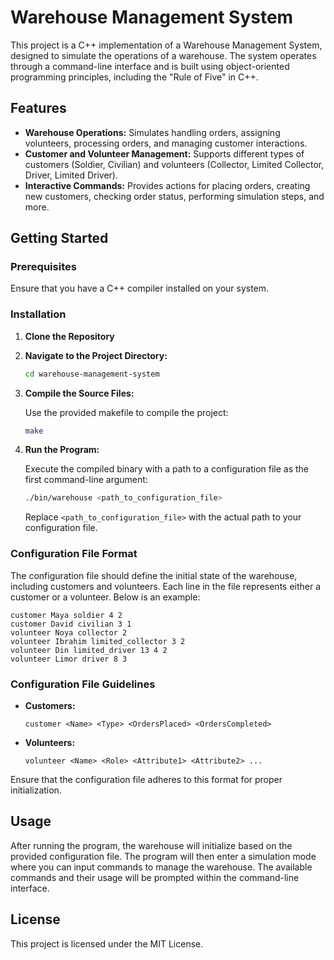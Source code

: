 # Warehouse Management System

This project is a C++ implementation of a Warehouse Management System, designed to simulate the operations of a warehouse. The system operates through a command-line interface and is built using object-oriented programming principles, including the "Rule of Five" in C++.

## Features

- **Warehouse Operations:** Simulates handling orders, assigning volunteers, processing orders, and managing customer interactions.
- **Customer and Volunteer Management:** Supports different types of customers (Soldier, Civilian) and volunteers (Collector, Limited Collector, Driver, Limited Driver).
- **Interactive Commands:** Provides actions for placing orders, creating new customers, checking order status, performing simulation steps, and more.

## Getting Started

### Prerequisites

Ensure that you have a C++ compiler installed on your system.

### Installation

1. **Clone the Repository**

2. **Navigate to the Project Directory:**

   ```bash
   cd warehouse-management-system
   ```

3. **Compile the Source Files:**

   Use the provided makefile to compile the project:

   ```bash
   make
   ```

4. **Run the Program:**

   Execute the compiled binary with a path to a configuration file as the first command-line argument:

   ```bash
   ./bin/warehouse <path_to_configuration_file>
   ```

   Replace `<path_to_configuration_file>` with the actual path to your configuration file.

### Configuration File Format

The configuration file should define the initial state of the warehouse, including customers and volunteers. Each line in the file represents either a customer or a volunteer. Below is an example:

```
customer Maya soldier 4 2
customer David civilian 3 1
volunteer Noya collector 2
volunteer Ibrahim limited_collector 3 2
volunteer Din limited_driver 13 4 2
volunteer Limor driver 8 3
```

### Configuration File Guidelines

- **Customers:**

  ```
  customer <Name> <Type> <OrdersPlaced> <OrdersCompleted>
  ```

- **Volunteers:**

  ```
  volunteer <Name> <Role> <Attribute1> <Attribute2> ...
  ```

Ensure that the configuration file adheres to this format for proper initialization.

## Usage

After running the program, the warehouse will initialize based on the provided configuration file. The program will then enter a simulation mode where you can input commands to manage the warehouse. The available commands and their usage will be prompted within the command-line interface.

## License

This project is licensed under the MIT License.
